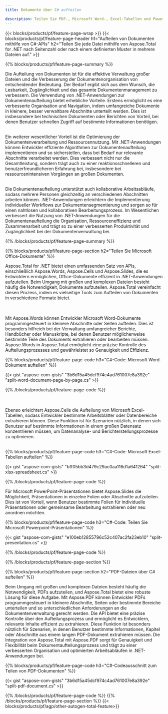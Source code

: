 ```yaml
---
title: Dokumente über C# aufteilen 

description: Teilen Sie PDF-, Microsoft Word-, Excel-Tabellen und PowerPoint-Präsentationen über Ihre C#-Anwendung. Teilen Sie das Dokument nach Seitenzahl oder einem vordefinierten Muster auf.
---
```


{{< blocks/products/pf/feature-page-wrap >}}
{{< blocks/products/pf/feature-page-header h1="Aufteilen von Dokumenten mithilfe von C#-APIs" h2="Teilen Sie jede Datei mithilfe von Aspose.Total for .NET nach Seitenzahl oder nach einem definierten Muster in mehrere Dateien auf." >}}

{{% blocks/products/pf/feature-page-summary %}}

Die Aufteilung von Dokumenten ist für die effektive Verwaltung großer Dateien und die Verbesserung der Dokumentenorganisation von entscheidender Bedeutung. Der Bedarf ergibt sich aus dem Wunsch, die Lesbarkeit, Zugänglichkeit und das gesamte Dokumentenmanagement zu verbessern. Die Verwendung von .NET-Anwendungen zur Dokumentenaufteilung bietet erhebliche Vorteile. Erstens ermöglicht es eine verbesserte Organisation und Navigation, indem umfangreiche Dokumente in kleinere, besser verwaltbare Abschnitte unterteilt werden. Dies ist insbesondere bei technischen Dokumenten oder Berichten von Vorteil, bei denen Benutzer schnellen Zugriff auf bestimmte Informationen benötigen.<br /><br />

Ein weiterer wesentlicher Vorteil ist die Optimierung der Dokumentenverarbeitung und Ressourcennutzung. Mit .NET-Anwendungen können Entwickler effiziente Algorithmen zur Dokumentenaufteilung implementieren und so sicherstellen, dass bei Bedarf nur relevante Abschnitte verarbeitet werden. Dies verbessert nicht nur die Gesamtleistung, sondern trägt auch zu einer reaktionsschnelleren und benutzerfreundlicheren Erfahrung bei, insbesondere bei ressourcenintensiven Vorgängen an großen Dokumenten.<br /><br />

Die Dokumentenaufteilung unterstützt auch kollaborative Arbeitsabläufe, sodass mehrere Personen gleichzeitig an verschiedenen Abschnitten arbeiten können. .NET-Anwendungen erleichtern die Implementierung individueller Workflows zur Dokumentensegmentierung und sorgen so für einen nahtlosen und kollaborativen Bearbeitungsprozess. Im Wesentlichen verbessert die Nutzung von .NET-Anwendungen für die Dokumentenaufteilung die Organisation, Ressourceneffizienz und Zusammenarbeit und trägt so zu einer verbesserten Produktivität und Zugänglichkeit bei der Dokumentenverwaltung bei.

{{% /blocks/products/pf/feature-page-summary  %}}

{{% blocks/products/pf/feature-page-section  h2="Teilen Sie Microsoft Office-Dokumente" %}}

Aspose.Total for .NET bietet einen umfassenden Satz von APIs, einschließlich Aspose.Words, Aspose.Cells und Aspose.Slides, die es Entwicklern ermöglichen, Office-Dokumente effizient in .NET-Anwendungen aufzuteilen. Beim Umgang mit großen und komplexen Dateien besteht häufig die Notwendigkeit, Dokumente aufzuteilen. Aspose.Total vereinfacht diesen Prozess, indem es vielseitige Tools zum Aufteilen von Dokumenten in verschiedene Formate bietet. 

<br /><br />
Mit Aspose.Words können Entwickler Microsoft Word-Dokumente programmgesteuert in kleinere Abschnitte oder Seiten aufteilen. Dies ist besonders hilfreich bei der Verwaltung umfangreicher Berichte, Handbücher oder Manuskripte, bei denen Benutzer möglicherweise bestimmte Teile des Dokuments extrahieren oder bearbeiten müssen. Aspose.Words in Aspose.Total ermöglicht eine präzise Kontrolle des Aufteilungsprozesses und gewährleistet so Genauigkeit und Effizienz.


{{% blocks/products/pf/feature-page-code h3="C#-Code: Microsoft Word-Dokument aufteilen" %}}

{{< gist "aspose-com-gists" "3b6d15a45dcf974c4ad761007e8a392e" "split-word-document-page-by-page.cs" >}}

{{% /blocks/products/pf/feature-page-code  %}}

<br /><br />
Ebenso erleichtert Aspose.Cells die Aufteilung von Microsoft Excel-Tabellen, sodass Entwickler bestimmte Arbeitsblätter oder Datenbereiche extrahieren können. Diese Funktion ist für Szenarien nützlich, in denen sich Benutzer auf bestimmte Informationen in einem großen Datensatz konzentrieren müssen, um Datenanalyse- und Berichterstellungsprozesse zu optimieren.
<br /><br />

{{% blocks/products/pf/feature-page-code h3="C#-Code: Microsoft Excel-Tabellen aufteilen" %}}

{{< gist "aspose-com-gists" "bff05bb3d479c29ac0aa116d1a641264" "split-xlsx-spreadsheet.cs" >}}

{{% /blocks/products/pf/feature-page-code  %}}

Für Microsoft PowerPoint-Präsentationen bietet Aspose.Slides die Möglichkeit, Präsentationen in einzelne Folien oder Abschnitte aufzuteilen. Dies ist von Vorteil, wenn Benutzer bestimmte Folien für individuelle Präsentationen oder gemeinsame Bearbeitung extrahieren oder neu anordnen möchten.

{{% blocks/products/pf/feature-page-code h3="C#-Code: Teilen Sie Microsoft Powerpoint-Präsentationen" %}}

{{< gist "aspose-com-gists" "e100eb12855796c52c407ac2fa23eb10" "split-presentation.cs" >}}

{{% /blocks/products/pf/feature-page-code  %}}

{{% /blocks/products/pf/feature-page-section %}}

{{% blocks/products/pf/feature-page-section  h2="PDF-Dateien über C# aufteilen" %}}

Beim Umgang mit großen und komplexen Dateien besteht häufig die Notwendigkeit, PDFs aufzuteilen, und Aspose.Total bietet eine robuste Lösung für diese Aufgabe. Mit Aspose.PDF können Entwickler PDFs programmgesteuert in kleinere Abschnitte, Seiten oder bestimmte Bereiche unterteilen und so unterschiedlichen Anforderungen an die Dokumentenverwaltung gerecht werden. Die API bietet eine präzise Kontrolle über den Aufteilungsprozess und ermöglicht es Entwicklern, relevante Inhalte effizient zu extrahieren. Diese Funktion ist besonders nützlich für Szenarien, in denen Benutzer bestimmte Informationen, Kapitel oder Abschnitte aus einem langen PDF-Dokument extrahieren müssen. Die Integration von Aspose.Total mit Aspose.PDF sorgt für Genauigkeit und Flexibilität beim Dokumentaufteilungsprozess und trägt zu einer verbesserten Organisation und optimierten Arbeitsabläufen in .NET-Anwendungen bei.

{{% blocks/products/pf/feature-page-code h3="C#-Codeausschnitt zum Teilen von PDF-Dokumenten" %}}

{{< gist "aspose-com-gists" "3b6d15a45dcf974c4ad761007e8a392e" "split-pdf-document.cs" >}}

{{% /blocks/products/pf/feature-page-code  %}}
{{% /blocks/products/pf/feature-page-section %}}
{{< blocks/products/pf/agp/other-autogen-total-feature>}}